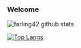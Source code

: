 ### Welcome

<!--
**farling42/farling42** is a ✨ _special_ ✨ repository because its `README.md` (this file) appears on your GitHub profile.

Here are some ideas to get you started:

- 🔭 I’m currently working on ...
- 🌱 I’m currently learning ...
- 👯 I’m looking to collaborate on ...
- 🤔 I’m looking for help with ...
- 💬 Ask me about ...
- 📫 How to reach me: ...
- 😄 Pronouns: ...
- ⚡ Fun fact: ...
-->

![farling42 github stats](https://github-readme-stats.vercel.app/api?username=farling42&show_icons=true&theme=nightowl&count_private=true)
 
[![Top Langs](https://github-readme-stats.vercel.app/api/top-langs/?username=farling42&layout=compact&theme=nightowl)](https://github.com/mclemente/github-readme-stats)
